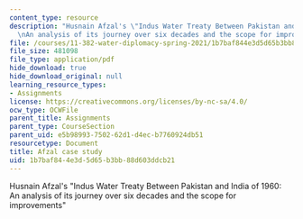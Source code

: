 ```yaml
---
content_type: resource
description: "Husnain Afzal's \"Indus Water Treaty Between Pakistan and India of 1960:\r\
  \nAn analysis of its journey over six decades and the scope for improvements\""
file: /courses/11-382-water-diplomacy-spring-2021/1b7baf844e3d5d65b3bb88d603ddcb21_MIT11_382s21_Afzal.pdf
file_size: 481098
file_type: application/pdf
hide_download: true
hide_download_original: null
learning_resource_types:
- Assignments
license: https://creativecommons.org/licenses/by-nc-sa/4.0/
ocw_type: OCWFile
parent_title: Assignments
parent_type: CourseSection
parent_uid: e5b98993-7502-62d1-d4ec-b7760924db51
resourcetype: Document
title: Afzal case study
uid: 1b7baf84-4e3d-5d65-b3bb-88d603ddcb21
---
```

Husnain Afzal's "Indus Water Treaty Between Pakistan and India of 1960:
An analysis of its journey over six decades and the scope for improvements"